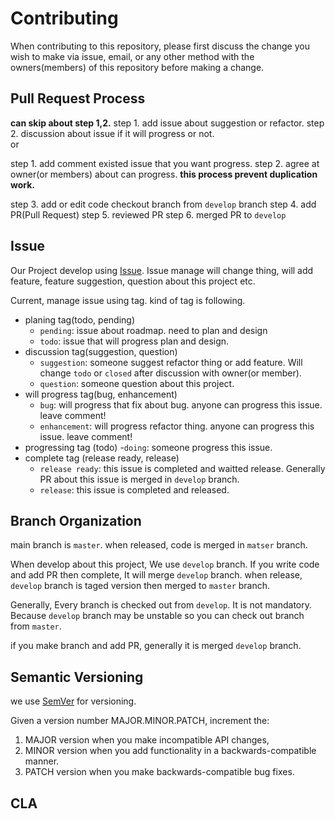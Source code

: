 # Contributing

When contributing to this repository, please first discuss the change you wish to make via issue, email, or any other method with the owners(members) of this repository before making a change.

## Pull Request Process

**can skip about step 1,2.** 
step 1. add issue about suggestion or refactor.
step 2. discussion about issue if it will progress or not.   
or

step 1. add comment existed issue that you want progress.
step 2. agree at owner(or members) about can progress.
**this process prevent duplication work.**
 
step 3. add or edit code checkout branch from `develop` branch
step 4. add PR(Pull Request)
step 5. reviewed PR
step 6. merged PR to `develop`
 
## Issue
Our Project develop using [Issue](https://github.com/ahki/oh-my-desk/issues). 
Issue manage will change thing, will add feature, feature suggestion, question about this project etc.

Current, manage issue using tag.
kind of tag is following.
 
- planing tag(todo, pending)
	- `pending`: issue about roadmap. need to plan and design
	- `todo`: issue that will progress plan and design.
- discussion tag(suggestion, question)
	- `suggestion`: someone suggest refactor thing or add feature. Will change `todo` or `closed` after discussion with owner(or member).
	- `question`: someone question about this project.    
- will progress tag(bug, enhancement)
	- `bug`: will progress that fix about bug. anyone can progress this issue. leave comment!
	- `enhancement`: will progress refactor thing. anyone can progress this issue. leave comment!
- progressing tag (todo)
	-`doing`: someone progress this issue. 
- complete tag (release ready, release)
	- `release ready`: this issue is completed and waitted release. Generally PR about this issue is merged in `develop` branch.
	- `release`: this issue is completed and released.

## Branch Organization

main branch is `master`. when released, code is merged in `matser` branch.

When develop about this project, We use `develop` branch. If you write code and add PR then complete, It will merge `develop` branch. when release, `develop` branch is taged version then merged to `master` branch.

Generally, Every branch is checked out from `develop`. It is not mandatory. Because `develop` branch may be unstable so you can check out branch from `master`. 

if you make branch and add PR, generally it is merged `develop` branch. 

## Semantic Versioning
we use [SemVer](https://semver.org/) for versioning.

Given a version number MAJOR.MINOR.PATCH, increment the:

1. MAJOR version when you make incompatible API changes,
2. MINOR version when you add functionality in a backwards-compatible manner.
3. PATCH version when you make backwards-compatible bug fixes.

## CLA
